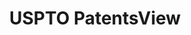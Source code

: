 ---
layout: default
bigquery: https://console.cloud.google.com/bigquery?p=patents-public-data&d=patentsview&page=dataset
citation: Attribution should be given to PatentsView for use, distribution, or derivative
  works.
code: https://github.com/CSSIP-AIR/PatentsView-Code-Snippets/
contributors: USPTO
cost: None
description: 'PatentsView includes US patent data including raw data (summaries, applications,
  pregrant applications), disambugations of inventors and assignees, and inventor
  gender estimates.  Also foreign priority data, # of figures and sheets, and government
  interest statements.'
documentation: https://patentsview.org/query/builder-faqs
last_edit: 04/05/2022, 14:28:59
location: https://patentsview.org/
maintained_by: USPTO
record_creation_timestamp: 12/2/2020 17:20:46
schema_fields:
- type
- organization
- classification_value
- gi_statement
- male_flag
- length
- _371_date
- category_id
- disamb_assignee_id_20190820
- rawassignee_id
- term_grant
- name_last
- subgroup
- num
- level_three
- latitude
- f102_date
- name_first
- field_id
- role
- level_one
- disamb_assignee_id_20181127
- latlong
- lname
- sector_title
- state_fips
- abstract
- relkind
- section
- disamb_assignee_id_20191231
- exemplary
- num_claims
- attribution_status
- subsection_id
- rawlocation_id
- patent_id
- rawinventor_id
- disamb_inventor_id_20191008
- application_id
- sequence
- disamb_inventor_id_20190312
- classification_status
- dependent
- disamb_assignee_id_20191008
- state
- group_id
- disamb_inventor_id_20191231
- symbol_position
- reldocno
- rule_47
- county
- term_extension
- subgroup_id
- ipc_version_indicator
- ipc_class
- text
- rel_id
- doc_type
- name
- num_figures
- disamb_inventor_id_20171226
- disamb_inventor_id_20180528
- field_title
- disamb_inventor_id_20181127
- number
- date
- applicant_type
- section_id
- disamb_inventor_id_20190820
- lawyer_id
- doctype
- disamb_inventor_id_20200929
- disamb_inventor_id_20200331
- filename
- disamb_inventor_id_20170808
- latin_name
- category
- disamb_assignee_id_20200331
- title
- citation_id
- disamb_inventor_id_20201229
- city
- county_fips
- group
- withdrawn
- status
- disamb_assignee_id_20190312
- assignee_id
- disamb_inventor_id_20170307
- subclass
- country
- longitude
- subclass_id
- classification_level
- designation
- variety
- uuid
- f371_date
- country_transformed
- disamb_assignee_id_20200630
- series_code
- _102_date
- main_group
- deceased
- disclaimer_date
- fname
- disamb_assignee_id_20200929
- lapse_of_patent
- disamb_inventor_id_20171003
- kind
- id
- mainclass_id
- classification_data_source
- contract_award_number
- male
- organization_id
- publication_number
- location_id
- term_disclaimer
- num_sheets
- action_date
- inventor_id
- subcategory_id
- level_two
- disamb_inventor_id_20200630
shortname: patentsview
tags:
- disambiguation
- United States
- gender
terms_of_use: Creative Commons Attribution 4.0 International License.
timeframe: 1963-1999
title: USPTO PatentsView
uuid: cf1780b1-e265-4e49-8d1d-83b9cfe0fd9a
---